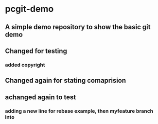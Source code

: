 # pcgit-demo
## A simple demo repository to show the basic git demo
## Changed for testing
### added copyright
## Changed again for stating comaprision
## achanged again to test
### adding a new line for rebase example, then myfeature branch into
